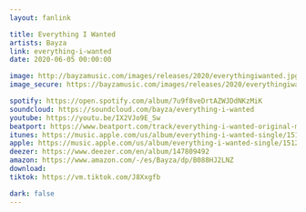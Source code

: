 ```yaml
---
layout: fanlink

title: Everything I Wanted
artists: Bayza
link: everything-i-wanted
date: 2020-06-05 00:00:00

image: http://bayzamusic.com/images/releases/2020/everythingiwanted.jpg
image_secure: https://bayzamusic.com/images/releases/2020/everythingiwanted.jpg

spotify: https://open.spotify.com/album/7u9f8veDrtAZWJDdNKzMiK
soundcloud: https://soundcloud.com/bayza/everything-i-wanted
youtube: https://youtu.be/IX2VJo9E_Sw
beatport: https://www.beatport.com/track/everything-i-wanted-original-mix/13602423
itunes: https://music.apple.com/us/album/everything-i-wanted-single/1512929117?app=itunes
apple: https://music.apple.com/us/album/everything-i-wanted-single/1512929117?app=music
deezer: https://www.deezer.com/en/album/147809492
amazon: https://www.amazon.com/-/es/Bayza/dp/B088HJ2LNZ
download:
tiktok: https://vm.tiktok.com/J8Xxgfb 

dark: false
---
```

